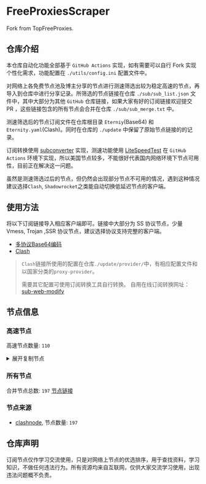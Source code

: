 # FreeProxiesScraper

Fork from TopFreeProxies.

## 仓库介绍
本仓库自动化功能全部基于 `GitHub Actions` 实现，如有需要可以自行 Fork 实现个性化需求，功能配置在 `./utils/config.ini` 配置文件中。

对网络上各免费节点池及博主分享的节点进行测速筛选出较为稳定高速的节点，再导入到仓库中进行分享记录。所筛选的节点链接在仓库 `./sub/sub_list.json` 文件中，其中大部分为其他 `GitHub` 仓库链接，如果大家有好的订阅链接欢迎提交 PR ，这些链接包含的所有节点会合并在仓库 `./sub/sub_merge.txt` 中。

测速筛选后的节点订阅文件在仓库根目录 `Eterniy`(Base64) 和 `Eternity.yaml`(Clash)。同时在仓库的 `./update` 中保留了原始节点链接的的记录。

订阅转换使用 [subconverter](https://github.com/tindy2013/subconverter) 实现，测速功能使用 [LiteSpeedTest](https://github.com/xxf098/LiteSpeedTest) 在 `GitHub Actions` 环境下实现，所以美国节点较多，不能很好代表国内网络环境下节点可用性，目前正在解决这一问题。

虽然是测速筛选过后的节点，但仍然会出现部分节点不可用的情况，遇到这种情况建议选择`Clash`, `Shadowrocket`之类能自动切换低延迟节点的客户端。

## 使用方法
将以下订阅链接导入相应客户端即可。链接中大部分为 SS 协议节点，少量 Vmess, Trojan ,SSR 协议节点，建议选择协议支持完整的客户端。

- [多协议Base64编码](https://raw.githubusercontent.com/caijh/FreeProxiesScraper/master/Eternity)
- [Clash](https://raw.githubusercontent.com/caijh/FreeProxiesScraper/master/Eternity.yaml)

>`Clash`链接所使用的配置在仓库`./update/provider/`中，有相应配置文件和以国家分类的`proxy-provider`。
>
>需要其它配置可使用订阅转换工具自行转换。
>自用在线订阅转换网址：[sub-web-modify](https://sub.v1.mk/)

## 节点信息
### 高速节点
高速节点数量: `110`
<details>
  <summary>展开复制节点</summary>

    vmess://eyJ2IjoiMiIsInBzIjoiMDQtMTAwLVJFTEFZIiwiYWRkIjoiczEuZGItbGluazAyLnRvcCIsInBvcnQiOiIyMDgyIiwidHlwZSI6Im5vbmUiLCJpZCI6Ijk0OTc5MzQyLWUyYjUtMzljMi1hNzE5LTQyNGRmYWM0YWI0ZSIsImFpZCI6IjAiLCJuZXQiOiJ3cyIsInBhdGgiOiIvZGFiYWkuaW4xMDQuMjEuMTI1LjIyMCIsImhvc3QiOiJzMS5kYi1saW5rMDIudG9wIiwidGxzIjoiIn0=
    vmess://eyJ2IjoiMiIsInBzIjoiMDQtMTAxLVJFTEFZIiwiYWRkIjoiczQuZGItbGluazAxLnRvcCIsInBvcnQiOiIyMDUyIiwidHlwZSI6Im5vbmUiLCJpZCI6Ijk0OTc5MzQyLWUyYjUtMzljMi1hNzE5LTQyNGRmYWM0YWI0ZSIsImFpZCI6IjAiLCJuZXQiOiJ3cyIsInBhdGgiOiIvZGFiYWkuaW4xMDQuMTkuMTAxLjQ4IiwiaG9zdCI6InM0LmRiLWxpbmswMS50b3AiLCJ0bHMiOiIifQ==
    vmess://eyJ2IjoiMiIsInBzIjoiMDQtMTAyLVJFTEFZIiwiYWRkIjoiczIuZGItbGluazAxLnRvcCIsInBvcnQiOiI4MCIsInR5cGUiOiJub25lIiwiaWQiOiI5NDk3OTM0Mi1lMmI1LTM5YzItYTcxOS00MjRkZmFjNGFiNGUiLCJhaWQiOiIwIiwibmV0Ijoid3MiLCJwYXRoIjoiL2RhYmFpLmluMTA0LjI0LjE0LjE5IiwiaG9zdCI6InMyLmRiLWxpbmswMS50b3AiLCJ0bHMiOiIifQ==
    vmess://eyJ2IjoiMiIsInBzIjoiMDQtMTAzLVJFTEFZIiwiYWRkIjoiczIuY24tZGIudG9wIiwicG9ydCI6IjgwIiwidHlwZSI6Im5vbmUiLCJpZCI6Ijk0OTc5MzQyLWUyYjUtMzljMi1hNzE5LTQyNGRmYWM0YWI0ZSIsImFpZCI6IjAiLCJuZXQiOiJ3cyIsInBhdGgiOiIvZGFiYWkuaW4xNzIuNjcuMTAzLjEwMCIsImhvc3QiOiJzMi5jbi1kYi50b3AiLCJ0bHMiOiIifQ==
    vmess://eyJ2IjoiMiIsInBzIjoiMDQtMTA0LVJFTEFZIiwiYWRkIjoiczIuZGItbGluazAxLnRvcCIsInBvcnQiOiIyMDUyIiwidHlwZSI6Im5vbmUiLCJpZCI6Ijk0OTc5MzQyLWUyYjUtMzljMi1hNzE5LTQyNGRmYWM0YWI0ZSIsImFpZCI6IjAiLCJuZXQiOiJ3cyIsInBhdGgiOiIvZGFiYWkuaW4xMDQuMTYuMTQ5LjIwNiIsImhvc3QiOiJzMi5kYi1saW5rMDEudG9wIiwidGxzIjoiIn0=
    vmess://eyJ2IjoiMiIsInBzIjoiMDQtMTA1LVJFTEFZIiwiYWRkIjoiczIuY24tZGIudG9wIiwicG9ydCI6IjIwOTUiLCJ0eXBlIjoibm9uZSIsImlkIjoiOTQ5NzkzNDItZTJiNS0zOWMyLWE3MTktNDI0ZGZhYzRhYjRlIiwiYWlkIjoiMCIsIm5ldCI6IndzIiwicGF0aCI6Ii9kYWJhaS5pbjE3Mi42NC40OS4xMzIiLCJob3N0IjoiczIuY24tZGIudG9wIiwidGxzIjoiIn0=
    vmess://eyJ2IjoiMiIsInBzIjoiMDQtMTA2LU5PV0hFUkUiLCJhZGQiOiIxMi5tYW1hbWFqZC5zaXRlIiwicG9ydCI6IjIzNjEyIiwidHlwZSI6Im5vbmUiLCJpZCI6ImJiMDZmMjdkLWI3ODEtMzU1Ni1hNzU4LTJhYmJiMWM5MDRiOSIsImFpZCI6IjIiLCJuZXQiOiJ3cyIsInBhdGgiOiIvIiwiaG9zdCI6IjEyLm1hbWFtYWpkLnNpdGUiLCJ0bHMiOiIifQ==
    vmess://eyJ2IjoiMiIsInBzIjoiMDQtMTA3LUNOIiwiYWRkIjoiMTcubWFtYW1hamQuc2l0ZSIsInBvcnQiOiIyMzYxNyIsInR5cGUiOiJub25lIiwiaWQiOiJiYjA2ZjI3ZC1iNzgxLTM1NTYtYTc1OC0yYWJiYjFjOTA0YjkiLCJhaWQiOiIyIiwibmV0Ijoid3MiLCJwYXRoIjoiLyIsImhvc3QiOiIxNy5tYW1hbWFqZC5zaXRlIiwidGxzIjoiIn0=
    vmess://eyJ2IjoiMiIsInBzIjoiMDQtMTA4LUNOIiwiYWRkIjoiMTEubWFtYW1hamQuc2l0ZSIsInBvcnQiOiIyMzYxMSIsInR5cGUiOiJub25lIiwiaWQiOiJiYjA2ZjI3ZC1iNzgxLTM1NTYtYTc1OC0yYWJiYjFjOTA0YjkiLCJhaWQiOiIyIiwibmV0Ijoid3MiLCJwYXRoIjoiLyIsImhvc3QiOiIxMS5tYW1hbWFqZC5zaXRlIiwidGxzIjoiIn0=
    vmess://eyJ2IjoiMiIsInBzIjoiMDQtMTA5LUNOIiwiYWRkIjoiMTkubWFtYW1hamQuc2l0ZSIsInBvcnQiOiIyMzYxOSIsInR5cGUiOiJub25lIiwiaWQiOiJiYjA2ZjI3ZC1iNzgxLTM1NTYtYTc1OC0yYWJiYjFjOTA0YjkiLCJhaWQiOiIyIiwibmV0Ijoid3MiLCJwYXRoIjoiLyIsImhvc3QiOiIxOS5tYW1hbWFqZC5zaXRlIiwidGxzIjoiIn0=
    vmess://eyJ2IjoiMiIsInBzIjoiMDQtMTEwLUNOIiwiYWRkIjoiMTYubWFtYW1hamQuc2l0ZSIsInBvcnQiOiIyMzYxNiIsInR5cGUiOiJub25lIiwiaWQiOiJiYjA2ZjI3ZC1iNzgxLTM1NTYtYTc1OC0yYWJiYjFjOTA0YjkiLCJhaWQiOiIyIiwibmV0Ijoid3MiLCJwYXRoIjoiLyIsImhvc3QiOiIxNi5tYW1hbWFqZC5zaXRlIiwidGxzIjoiIn0=
    vmess://eyJ2IjoiMiIsInBzIjoiMDQtMTExLUNOIiwiYWRkIjoiMTgubWFtYW1hamQuc2l0ZSIsInBvcnQiOiIyMzYxOCIsInR5cGUiOiJub25lIiwiaWQiOiJiYjA2ZjI3ZC1iNzgxLTM1NTYtYTc1OC0yYWJiYjFjOTA0YjkiLCJhaWQiOiIyIiwibmV0Ijoid3MiLCJwYXRoIjoiLyIsImhvc3QiOiIxOC5tYW1hbWFqZC5zaXRlIiwidGxzIjoiIn0=
    vmess://eyJ2IjoiMiIsInBzIjoiMDQtMTEyLUNOIiwiYWRkIjoiMTUubWFtYW1hamQuc2l0ZSIsInBvcnQiOiIyMzYxNSIsInR5cGUiOiJub25lIiwiaWQiOiJiYjA2ZjI3ZC1iNzgxLTM1NTYtYTc1OC0yYWJiYjFjOTA0YjkiLCJhaWQiOiIyIiwibmV0Ijoid3MiLCJwYXRoIjoiLyIsImhvc3QiOiIxNS5tYW1hbWFqZC5zaXRlIiwidGxzIjoiIn0=
    vmess://eyJ2IjoiMiIsInBzIjoiMDQtMTEzLU5PV0hFUkUiLCJhZGQiOiI1Lm1hbWFtYWpkLnNpdGUiLCJwb3J0IjoiMjM2MDUiLCJ0eXBlIjoibm9uZSIsImlkIjoiYmIwNmYyN2QtYjc4MS0zNTU2LWE3NTgtMmFiYmIxYzkwNGI5IiwiYWlkIjoiMiIsIm5ldCI6IndzIiwicGF0aCI6Ii8iLCJob3N0IjoiNS5tYW1hbWFqZC5zaXRlIiwidGxzIjoiIn0=
    vmess://eyJ2IjoiMiIsInBzIjoiMDQtMTE0LUNOIiwiYWRkIjoiMTMubWFtYW1hamQuc2l0ZSIsInBvcnQiOiIyMzYxMyIsInR5cGUiOiJub25lIiwiaWQiOiJiYjA2ZjI3ZC1iNzgxLTM1NTYtYTc1OC0yYWJiYjFjOTA0YjkiLCJhaWQiOiIyIiwibmV0Ijoid3MiLCJwYXRoIjoiLyIsImhvc3QiOiIxMy5tYW1hbWFqZC5zaXRlIiwidGxzIjoiIn0=
    vmess://eyJ2IjoiMiIsInBzIjoiMDQtMTE1LUNOIiwiYWRkIjoiMTQubWFtYW1hamQuc2l0ZSIsInBvcnQiOiIyMzYxNCIsInR5cGUiOiJub25lIiwiaWQiOiJiYjA2ZjI3ZC1iNzgxLTM1NTYtYTc1OC0yYWJiYjFjOTA0YjkiLCJhaWQiOiIyIiwibmV0Ijoid3MiLCJwYXRoIjoiLyIsImhvc3QiOiIxNC5tYW1hbWFqZC5zaXRlIiwidGxzIjoiIn0=
    trojan://dc834344-5bb7-3fae-a508-3173d1b310d4@gz0slb.aliyuncdn.smp-paymentservices-apple.com:56323?allowInsecure=1&sni=upos-hz-mirrorakam.akamaized.net#04-116-CN
    trojan://dc834344-5bb7-3fae-a508-3173d1b310d4@gz0slb.aliyuncdn.smp-paymentservices-apple.com:56432?allowInsecure=1&sni=fastly.cdn.steampipe.steamcontent.com#04-117-CN
    trojan://dc834344-5bb7-3fae-a508-3173d1b310d4@push04.endpoint.smp-paymentservices-apple.com:23452?allowInsecure=1&sni=origin-a.akamaihd.net#04-118-CN
    trojan://dc834344-5bb7-3fae-a508-3173d1b310d4@push04.endpoint.smp-paymentservices-apple.com:23453?allowInsecure=1&sni=akamai.cdn.steampipe.steamcontent.com#04-119-CN
    vmess://eyJ2IjoiMiIsInBzIjoiMDQtMTIwLUpQIiwiYWRkIjoianAtMS5hbmV3c3RhcnQuY3lvdSIsInBvcnQiOiI1MDYxIiwidHlwZSI6Im5vbmUiLCJpZCI6IjA4NGRjNjNiLTNmZWMtMzg2Mi05NTk3LTMzNGJjMDMzYmEzMyIsImFpZCI6IjAiLCJuZXQiOiJ3cyIsInBhdGgiOiIvIiwiaG9zdCI6ImpwLTEuYW5ld3N0YXJ0LmN5b3UiLCJ0bHMiOiJ0bHMifQ==
    vmess://eyJ2IjoiMiIsInBzIjoiMDQtMTIxLU5PV0hFUkUiLCJhZGQiOiJqcDYtMS5hbmV3c3RhcnQuY3lvdSIsInBvcnQiOiI1MDYxIiwidHlwZSI6Im5vbmUiLCJpZCI6IjA4NGRjNjNiLTNmZWMtMzg2Mi05NTk3LTMzNGJjMDMzYmEzMyIsImFpZCI6IjAiLCJuZXQiOiJ3cyIsInBhdGgiOiIvIiwiaG9zdCI6ImpwNi0xLmFuZXdzdGFydC5jeW91IiwidGxzIjoidGxzIn0=
    vmess://eyJ2IjoiMiIsInBzIjoiMDQtMTIzLU5PV0hFUkUiLCJhZGQiOiJ1czYtMS5hbmV3c3RhcnQuY3lvdSIsInBvcnQiOiI1MDYxIiwidHlwZSI6Im5vbmUiLCJpZCI6IjA4NGRjNjNiLTNmZWMtMzg2Mi05NTk3LTMzNGJjMDMzYmEzMyIsImFpZCI6IjAiLCJuZXQiOiJ3cyIsInBhdGgiOiIvIiwiaG9zdCI6InVzNi0xLmFuZXdzdGFydC5jeW91IiwidGxzIjoidGxzIn0=
    trojan://ttfang@139.180.154.158:443?allowInsecure=1&sni=ttfang.fange.me&ws=1&wspath=%2525252F#05-129-SG
    ss://Y2hhY2hhMjAtaWV0Zjphc2QxMjM0NTY@103.36.91.32:8388#05-171-SG
    vmess://eyJ2IjoiMiIsInBzIjoiMDUtMTcyLVJFTEFZIiwiYWRkIjoiMTc1MDE1ODc0MS50ZW5jZW50YXBwLmNuIiwicG9ydCI6IjQ0MyIsInR5cGUiOiJub25lIiwiaWQiOiIwNmJmMDAzMC01ZjE4LTRhMGUtYWUxNC01OWQ0YWJhZGRhNDUiLCJhaWQiOiIwIiwibmV0Ijoid3MiLCJwYXRoIjoiLyIsImhvc3QiOiIxNzUwMTU4NzQxLnRlbmNlbnRhcHAuY24iLCJ0bHMiOiJ0bHMifQ==
    vmess://eyJ2IjoiMiIsInBzIjoiMDUtMTczLVJFTEFZIiwiYWRkIjoiMTc1MDE1ODc0MS50ZW5jZW50YXBwLmNuIiwicG9ydCI6IjQ0MyIsInR5cGUiOiJub25lIiwiaWQiOiJmNzVkNTljYS05NTM5LTQ2YTAtOTU0OS0zZGU2MWVhNjczN2MiLCJhaWQiOiIwIiwibmV0Ijoid3MiLCJwYXRoIjoiLyIsImhvc3QiOiIxNzUwMTU4NzQxLnRlbmNlbnRhcHAuY24iLCJ0bHMiOiJ0bHMifQ==
    vmess://eyJ2IjoiMiIsInBzIjoiMDUtMTc0LVJFTEFZIiwiYWRkIjoiMTc1MDE1ODc0MS50ZW5jZW50YXBwLmNuIiwicG9ydCI6IjQ0MyIsInR5cGUiOiJub25lIiwiaWQiOiJlZWQxZTc0Ny0xZTYzLTRjMGUtYTM1MC0xOGM5OTE3MDBlN2QiLCJhaWQiOiIwIiwibmV0Ijoid3MiLCJwYXRoIjoiLyIsImhvc3QiOiIxNzUwMTU4NzQxLnRlbmNlbnRhcHAuY24iLCJ0bHMiOiJ0bHMifQ==
    trojan://2d068083-2cb0-4ae3-a44a-6fc82f3039cc@104.21.77.149:443?allowInsecure=1&sni=VvvvVVvVvvvBBbNNMJkiOO.999834.xYz&ws=1&wspath=%2525252FyBqYg1mv8EDa06b88JSo#05-189-RELAY
    trojan://cf8c791e-9d0b-4e90-aaf6-41ac62468416@104.21.75.75:443?allowInsecure=1&sni=uuUuuuUUUuuuuuY.857856.XyZ&ws=1&wspath=%2525252FXkJmZCwVxJO8180gomOew3d#05-190-RELAY
    trojan://9486ff17-2481-40c7-a5c4-d0d307de2509@104.21.58.135:443?allowInsecure=1&sni=yyyyyyyyyyy.818185.xyz&ws=1&wspath=%2525252FORgwL4kEvW32T1dU239ar#05-191-RELAY
    trojan://trojan@104.26.12.31:8443?allowInsecure=1&sni=fofang.pages.dev&ws=1&wspath=%2525252F#05-192-RELAY
    trojan://ttfang@13.228.155.72:443?allowInsecure=1&sni=ttfang.fange.me&ws=1&wspath=%2525252F#05-193-SG
    trojan://ttfang@13.229.159.215:443?allowInsecure=1&sni=ttfang.fange.me&ws=1&wspath=%2525252F#05-194-SG
    trojan://94cf288d-f764-4ce9-a547-a7228144f056@gercdn.bm04.xyz:2053?allowInsecure=1&sni=gercdn.bm04.xyz&ws=1&wspath=%2525252Fproject%2525252Factivity%2525252Fws%2525252F#05-195-RELAY
    trojan://23fd1ed3dabf6981892fb23469122795@jerusalem-d.oraclenat.cc:25131?allowInsecure=1&sni=www.cloudflare.com#05-196-IL
    trojan://f69b7304-9bea-4740-a555-797514012a53@ssxcdfrt.859885.xyz:443?allowInsecure=1&sni=sSxCDFrt.859885.XYZ&ws=1&wspath=%2525252FMxtuuhyCwC29auSeckWI9#05-197-RELAY
    vmess://eyJ2IjoiMiIsInBzIjoiMDUtMTk5LVJFTEFZIiwiYWRkIjoiMTc0NDAwNzU0MS50ZW5jZW50YXBwLmNuIiwicG9ydCI6IjIwODMiLCJ0eXBlIjoibm9uZSIsImlkIjoiMzgxY2I2ZDEtNmFkNC00OTA5LTg0OTQtYjhkNzg2Y2Y3OGNlIiwiYWlkIjoiMCIsIm5ldCI6IndzIiwicGF0aCI6Ii8iLCJob3N0IjoiMTc0NDAwNzU0MS50ZW5jZW50YXBwLmNuIiwidGxzIjoidGxzIn0=
    vmess://eyJ2IjoiMiIsInBzIjoiMDUtMjAxLVJFTEFZIiwiYWRkIjoiY29kZXBlbi5pbyIsInBvcnQiOiI0NDMiLCJ0eXBlIjoibm9uZSIsImlkIjoiZGU5NGNjMGEtMDU5Mi00OTY5LWIxZmMtOTdlYThmMGVhMGIzIiwiYWlkIjoiMCIsIm5ldCI6IndzIiwicGF0aCI6Ii91cy5ra3AubWUuZXUub3JnL2FhIiwiaG9zdCI6ImNvZGVwZW4uaW8iLCJ0bHMiOiJ0bHMifQ==
    trojan://tg-fq521free@45.67.215.95:443?allowInsecure=1&sni=torjan.xn--xhq44j.eu.org&ws=1&wspath=%2525252F#09-311-RU
    trojan://ttfang@138.2.64.229:443?allowInsecure=1&sni=ttfang.fange.me&ws=1&wspath=%2525252F#09-313-SG
    ss://YWVzLTI1Ni1nY206aVVCMDkyM1JCQQ@154.3.8.151:30067#14-356-US
    trojan://d6b8011a-c725-435a-9fec-bf6d3530392c@194.53.53.249:2083?allowInsecure=1&sni=vle.amclubdns.dpdns.org&ws=1&wspath=%2525252F%2525253Fed%2525253D2560#14-357-RELAY
    vmess://eyJ2IjoiMiIsInBzIjoiMTQtMzU4LUNOIiwiYWRkIjoiNDcuMTA0LjE4Ni4xMzMiLCJwb3J0IjoiNTAwMDIiLCJ0eXBlIjoibm9uZSIsImlkIjoiNDE4MDQ4YWYtYTI5My00Yjk5LTliMGMtOThjYTM1ODBkZDI0IiwiYWlkIjoiMCIsIm5ldCI6IndzIiwicGF0aCI6Ii8iLCJob3N0IjoiIiwidGxzIjoiIn0=
    ss://Y2hhY2hhMjAtaWV0Zi1wb2x5MTMwNTpjdklJODVUclc2bjBPR3lmcEhWUzF1@45.87.175.190:8080#23-365-LT
    trojan://3763495894587285504@daring-puma.goat627.mom:443?allowInsecure=1&sni=daring-puma.goat627.mom#23-389-DE
    vmess://eyJ2IjoiMiIsInBzIjoiMjMtNDA0LVJFTEFZIiwiYWRkIjoiMTcyLjY3LjE1My4xNTYiLCJwb3J0IjoiODQ0MyIsInR5cGUiOiJub25lIiwiaWQiOiI4NjQ1NWJmYy1kZDAyLTRhM2ItOWYwMy03NjY4ZjM5Mzc1ZDYiLCJhaWQiOiIwIiwibmV0Ijoid3MiLCJwYXRoIjoiLyIsImhvc3QiOiIiLCJ0bHMiOiIifQ==
    trojan://telegram-id-privatevpns@35.181.247.254:22222?allowInsecure=1&sni=trojan.burgerip.co.uk#23-412-FR
    trojan://telegram-id-directvpn@35.181.247.254:22223?allowInsecure=1&sni=trojan.burgerip.co.uk#23-413-FR
    trojan://67828a6e-0144-4e57-8169-2447a3dd2e61@ssrsub.cloudflare.182682.xyz:8443?allowInsecure=1&sni=cdn-node-oss-99.paofu.de&ws=1&wspath=%2525252Fprofile%2525252Ftelegram%25252540v2ray_configs_pools#23-415-RELAY
    ss://Y2hhY2hhMjAtaWV0Zi1wb2x5MTMwNTpmOGY3YUN6Y1BLYnNGOHAz@38.54.45.129:990#23-416-AR
    trojan://af4d2493-9156-4514-9f6b-ee5d1a1e4713@download2hkt.windowsupdate.lol:443?allowInsecure=1#23-417-US
    trojan://3763495894587285504@composed-anemone.goat627.mom:443?allowInsecure=1&sni=composed-anemone.goat627.mom#23-419-DE
    ss://Y2hhY2hhMjAtaWV0Zi1wb2x5MTMwNTowUnNyY0ZKMXZPc1dFcWczUDU1aHZhYWNLZnVTaFQwY2MxaDB0OEFEME5BOHUxdVI@92.38.171.215:31348#23-420-ES
    vmess://eyJ2IjoiMiIsInBzIjoiMjMtNDIxLUNBIiwiYWRkIjoiMTUuMjM1LjUwLjE3MiIsInBvcnQiOiI0NDMiLCJ0eXBlIjoibm9uZSIsImlkIjoiMDNmY2M2MTgtYjkzZC02Nzk2LTZhZWQtOGEzOGM5NzVkNTgxIiwiYWlkIjoiMCIsIm5ldCI6IndzIiwicGF0aCI6Ii9saW5rdndzIiwiaG9zdCI6IiIsInRscyI6IiJ9
    vmess://eyJ2IjoiMiIsInBzIjoiMjMtNDIyLURFIiwiYWRkIjoiNTcuMTI5LjI0LjEyNSIsInBvcnQiOiI0NDMiLCJ0eXBlIjoibm9uZSIsImlkIjoiMDNmY2M2MTgtYjkzZC02Nzk2LTZhZWQtOGEzOGM5NzVkNTgxIiwiYWlkIjoiMCIsIm5ldCI6IndzIiwicGF0aCI6Ii9saW5rdndzIiwiaG9zdCI6IiIsInRscyI6IiJ9
    ss://YWVzLTEyOC1nY206cng4OGJCMHd4dUEwMlNhaGdDYlNCS0JaaG1LVzBua1drUGFXYzZsVlI1VSUyNTNE@91.99.237.255:80#23-424-DE
    vmess://eyJ2IjoiMiIsInBzIjoiMjMtNDMwLVNFIiwiYWRkIjoiMTY5LjE1MC4yMDguODMiLCJwb3J0IjoiMTgwMDAiLCJ0eXBlIjoibm9uZSIsImlkIjoiZjhjOGRjM2QtMGQzNy00NmIwLThiMzQtYTcyMzI4ODJmY2ZlIiwiYWlkIjoiMCIsIm5ldCI6InRjcCIsInBhdGgiOiIvbGlua3Z3cyIsImhvc3QiOiIiLCJ0bHMiOiIifQ==
    ss://Y2hhY2hhMjAtaWV0Zi1wb2x5MTMwNTpvWklvQTY5UTh5aGNRVjhrYTNQYTNB@45.87.175.28:8080#23-434-LT
    vmess://eyJ2IjoiMiIsInBzIjoiMjQtNDM4LVJFTEFZIiwiYWRkIjoidjAxOS5lbW92cG4ueHl6IiwicG9ydCI6IjIwODciLCJ0eXBlIjoibm9uZSIsImlkIjoiYTRhOTkwMjctMTljMi00MGU0LTkyOGYtODNlYmQ5ZDE0YzQ3IiwiYWlkIjoiMCIsIm5ldCI6IndzIiwicGF0aCI6Ii8iLCJob3N0IjoidjAxOS5lbW92cG4ueHl6IiwidGxzIjoidGxzIn0=
    vmess://eyJ2IjoiMiIsInBzIjoiMjQtNDM5LVJFTEFZIiwiYWRkIjoiM0VFRWVFLjk5OTgyNC54eVoiLCJwb3J0IjoiNDQzIiwidHlwZSI6Im5vbmUiLCJpZCI6ImNkZWM5ZDU3LTY2MWQtNDU2YS1iYmYyLWI0YzM4ZTljNjcxMSIsImFpZCI6IjAiLCJuZXQiOiJ3cyIsInBhdGgiOiIvOWRabEpMakhIckwwVndTb2xicUZwZyIsImhvc3QiOiIzRUVFZUUuOTk5ODI0Lnh5WiIsInRscyI6InRscyJ9
    vmess://eyJ2IjoiMiIsInBzIjoiMjQtNDQwLVJFTEFZIiwiYWRkIjoiZWVlZWVFRWVmRmZnSEp1LjQ0NDQ5MzYuWFl6IiwicG9ydCI6IjQ0MyIsInR5cGUiOiJub25lIiwiaWQiOiI3NzAxZGRmNS02YTQ4LTQwMWItYTNlYy04YWY1MmI2ZGViNDgiLCJhaWQiOiIwIiwibmV0Ijoid3MiLCJwYXRoIjoiL21seVI1dG1jS3gzaHdlQm9wdWhXRWJJWCIsImhvc3QiOiJlZWVlZUVFZWZGZmdISnUuNDQ0NDkzNi5YWXoiLCJ0bHMiOiJ0bHMifQ==
    vmess://eyJ2IjoiMiIsInBzIjoiMjQtNDQ3LVJFTEFZIiwiYWRkIjoiMzNEZUZydHk2LjQ0NDY1Mi54WXoiLCJwb3J0IjoiNDQzIiwidHlwZSI6Im5vbmUiLCJpZCI6ImNkZWM5ZDU3LTY2MWQtNDU2YS1iYmYyLWI0YzM4ZTljNjcxMSIsImFpZCI6IjAiLCJuZXQiOiJ3cyIsInBhdGgiOiIvOWRabEpMakhIckwwVndTb2xicUZwZyIsImhvc3QiOiIzM0RlRnJ0eTYuNDQ0NjUyLnhZeiIsInRscyI6InRscyJ9
    trojan://Aimer@31.43.179.60:2053?allowInsecure=1&sni=epmk.ambercc.filegear-sg.me&ws=1&wspath=%2525252F#24-452-RELAY
    vmess://eyJ2IjoiMiIsInBzIjoiMjQtNDUzLVJFTEFZIiwiYWRkIjoiYWF6eHNkRS4wMDMzMzAzMzMuWFl6IiwicG9ydCI6IjQ0MyIsInR5cGUiOiJub25lIiwiaWQiOiIxMGIxZTM3MS1kNzM0LTQzMDYtYjY3Zi0wZmMxZjk1YzI0ODUiLCJhaWQiOiIwIiwibmV0Ijoid3MiLCJwYXRoIjoiL1NYanE4WWxuR05CbGJuRXNNIiwiaG9zdCI6ImFhenhzZEUuMDAzMzMwMzMzLlhZeiIsInRscyI6InRscyJ9
    trojan://Aimer@46.254.93.243:8443?allowInsecure=1&sni=epmk.ambercc.filegear-sg.me&ws=1&wspath=%2525252F#24-457-RELAY
    trojan://Aimer@103.116.7.133:2083?allowInsecure=1&sni=epmk.ambercc.filegear-sg.me&ws=1&wspath=%2525252F#24-458-RELAY
    vmess://eyJ2IjoiMiIsInBzIjoiMjQtNDU5LUNOIiwiYWRkIjoiMTIwLjIzNy43OS4xNTciLCJwb3J0IjoiNDExNzQiLCJ0eXBlIjoibm9uZSIsImlkIjoiNDE4MDQ4YWYtYTI5My00Yjk5LTliMGMtOThjYTM1ODBkZDI0IiwiYWlkIjoiMCIsIm5ldCI6InRjcCIsInBhdGgiOiIlMjUyNTJGIiwiaG9zdCI6ImVwbWsuYW1iZXJjYy5maWxlZ2Vhci1zZy5tZSIsInRscyI6IiJ9
    trojan://Aimer@103.116.7.220:2096?allowInsecure=1&sni=epml.ambercc.filegear-sg.me&ws=1&wspath=%2525252F#24-460-RELAY
    trojan://Aimer@31.43.179.27:443?allowInsecure=1&sni=epmk.ambercc.filegear-sg.me&ws=1&wspath=%2525252F#24-463-RELAY
    trojan://Aimer@damien.ns.cloudflare.com:443?allowInsecure=1&sni=epml.ambercc.filegear-sg.me&ws=1&wspath=%2525252F#24-464-RELAY
    trojan://Aimer@176.53.144.206:8443?allowInsecure=1&sni=epml.ambercc.filegear-sg.me&ws=1&wspath=%2525252F#24-465-RELAY
    vmess://eyJ2IjoiMiIsInBzIjoiMjQtNDY2LVNHIiwiYWRkIjoiMjYwMzpjMDI0OjQ1MDk6YWMzYTo3ODJmOmMxZDc6NDRkZTo0ZDBlIiwicG9ydCI6IjgwIiwidHlwZSI6Im5vbmUiLCJpZCI6IjBjNGMxYTg5LTU2NDUtNGZjMi05ZTNiLWFiMDlhYTQ0ZTkzMyIsImFpZCI6IjAiLCJuZXQiOiJ3cyIsInBhdGgiOiIvY24iLCJob3N0IjoiIiwidGxzIjoiIn0=
    vmess://eyJ2IjoiMiIsInBzIjoiMjQtNDY3LVJFTEFZIiwiYWRkIjoiU1NzWFhYQ3ZCbm1qS2kuOTMxLlBwLnVBIiwicG9ydCI6IjQ0MyIsInR5cGUiOiJub25lIiwiaWQiOiJkYTEyODI0Ni0zM2IwLTRjODgtYTQ0ZS1kOTFlOWUwYTFlMDUiLCJhaWQiOiIwIiwibmV0Ijoid3MiLCJwYXRoIjoiLzBGaFVrcVFVZHhPaE1COUpzZ1Rhend6OSIsImhvc3QiOiJTU3NYWFhDdkJubWpLaS45MzEuUHAudUEiLCJ0bHMiOiJ0bHMifQ==
    trojan://Aimer@lynn.ns.cloudflare.com:443?allowInsecure=1&sni=epml.ambercc.filegear-sg.me&ws=1&wspath=%2525252F#24-468-RELAY
    vmess://eyJ2IjoiMiIsInBzIjoiMjQtNDY5LVJFTEFZIiwiYWRkIjoiM0RkRGYuNDQ0NjUyLnhZWiIsInBvcnQiOiI0NDMiLCJ0eXBlIjoibm9uZSIsImlkIjoiY2RlYzlkNTctNjYxZC00NTZhLWJiZjItYjRjMzhlOWM2NzExIiwiYWlkIjoiMCIsIm5ldCI6IndzIiwicGF0aCI6Ii85ZFpsSkxqSEhyTDBWd1NvbGJxRnBnIiwiaG9zdCI6IjNEZERmLjQ0NDY1Mi54WVoiLCJ0bHMiOiJ0bHMifQ==
    trojan://Aimer@kip.ns.cloudflare.com:443?allowInsecure=1&sni=epmk.ambercc.filegear-sg.me&ws=1&wspath=%2525252F#24-472-RELAY
    vmess://eyJ2IjoiMiIsInBzIjoiMjQtNDczLVJFTEFZIiwiYWRkIjoiWHhjZHZGZ3RZLjQ0NDY1Mi54WVoiLCJwb3J0IjoiNDQzIiwidHlwZSI6Im5vbmUiLCJpZCI6IjUxMmQ5Njc0LWRiMTItNDRjYS1hMWI1LTY1NDI0NDU0OWI2NSIsImFpZCI6IjAiLCJuZXQiOiJ3cyIsInBhdGgiOiIvdWlBeHZINk9rVmswVkNmYTdkWDNKSXJZazd6bSIsImhvc3QiOiJYeGNkdkZndFkuNDQ0NjUyLnhZWiIsInRscyI6InRscyJ9
    vmess://eyJ2IjoiMiIsInBzIjoiMjQtNDc4LVJFTEFZIiwiYWRkIjoic3NzczMuMTE4OTA2MDQueHl6IiwicG9ydCI6IjgwIiwidHlwZSI6Im5vbmUiLCJpZCI6ImY4OThmZmNiLTY0MTctNDM3My05NjQwLTBiNjYwOTFlODIwNiIsImFpZCI6IjAiLCJuZXQiOiJ3cyIsInBhdGgiOiIvR25KM2JCeFY5MXVGa1l0dXpYeUo1WE5lSDFSMSIsImhvc3QiOiJzc3NzMy4xMTg5MDYwNC54eXoiLCJ0bHMiOiIifQ==
    trojan://Aimer@135.84.74.254:2083?allowInsecure=1&sni=epmk.ambercc.filegear-sg.me&ws=1&wspath=%2525252F#24-479-US
    vmess://eyJ2IjoiMiIsInBzIjoiMjQtNDk4LUNOIiwiYWRkIjoiMTExLjI2LjEwOS43OSIsInBvcnQiOiIzMDg0MCIsInR5cGUiOiJub25lIiwiaWQiOiJjYmIzZjg3Ny1kMWZiLTM0NGMtODdhOS1kMTUzYmZmZDU0ODQiLCJhaWQiOiIwIiwibmV0Ijoid3MiLCJwYXRoIjoiL2luZGV4IiwiaG9zdCI6IiIsInRscyI6IiJ9
    vmess://eyJ2IjoiMiIsInBzIjoiMjQtNTAwLVJFTEFZIiwiYWRkIjoiZERkRGREZGRkRERERHlVVVVJTy40NDQ0OTI2Llh5WiIsInBvcnQiOiI4MCIsInR5cGUiOiJub25lIiwiaWQiOiJkYzUwZWIxZC0yNDRkLTQ3MTEtYjE2OC1hMTAxYTVlNmZiMWIiLCJhaWQiOiIwIiwibmV0Ijoid3MiLCJwYXRoIjoiL2F3bXFxNzlCMTdyZm5wWGlOYVdiIiwiaG9zdCI6ImREZERkRGRkZERERER5VVVVSU8uNDQ0NDkyNi5YeVoiLCJ0bHMiOiIifQ==
    vmess://eyJ2IjoiMiIsInBzIjoiMjQtNTAxLUNOIiwiYWRkIjoiMTIwLjIzMi4xNTMuNDAiLCJwb3J0IjoiNTI1NTIiLCJ0eXBlIjoibm9uZSIsImlkIjoiNDE4MDQ4YWYtYTI5My00Yjk5LTliMGMtOThjYTM1ODBkZDI0IiwiYWlkIjoiMCIsIm5ldCI6InRjcCIsInBhdGgiOiIvYXdtcXE3OUIxN3JmbnBYaU5hV2IiLCJob3N0IjoiZERkRGREZGRkRERERHlVVVVJTy40NDQ0OTI2Llh5WiIsInRscyI6IiJ9
    trojan://Aimer@141.11.203.191:8443?allowInsecure=1&sni=epmk.ambercc.filegear-sg.me&ws=1&wspath=%2525252F#24-503-RELAY
    trojan://2c605663-b89a-5734-a9d6-97d4743d72cf@dozo01.flztjc.top:8313?allowInsecure=1&sni=hk-13-568.flztjc.net#24-510-CN
    vmess://eyJ2IjoiMiIsInBzIjoiMjQtNTExLVJFTEFZIiwiYWRkIjoiVHRnR0dIeVVJLjY2NjQ2MS5YeXoiLCJwb3J0IjoiODAiLCJ0eXBlIjoibm9uZSIsImlkIjoiZGM1MGViMWQtMjQ0ZC00NzExLWIxNjgtYTEwMWE1ZTZmYjFiIiwiYWlkIjoiMCIsIm5ldCI6IndzIiwicGF0aCI6Ii9hd21xcTc5QjE3cmZucFhpTmFXYiIsImhvc3QiOiJUdGdHR0h5VUkuNjY2NDYxLlh5eiIsInRscyI6IiJ9
    vmess://eyJ2IjoiMiIsInBzIjoiMjQtNTEyLUNOIiwiYWRkIjoiMTIwLjIzMi4xNTMuNDAiLCJwb3J0IjoiNTk5ODIiLCJ0eXBlIjoibm9uZSIsImlkIjoiNDE4MDQ4YWYtYTI5My00Yjk5LTliMGMtOThjYTM1ODBkZDI0IiwiYWlkIjoiMCIsIm5ldCI6InRjcCIsInBhdGgiOiIvYXdtcXE3OUIxN3JmbnBYaU5hV2IiLCJob3N0IjoiVHRnR0dIeVVJLjY2NjQ2MS5YeXoiLCJ0bHMiOiIifQ==
    vmess://eyJ2IjoiMiIsInBzIjoiMjQtNTE0LVJFTEFZIiwiYWRkIjoic1NTRGRkZEREREZmRmcuNDQ0NDkzNi5YeXoiLCJwb3J0IjoiODAiLCJ0eXBlIjoibm9uZSIsImlkIjoiNzcwMWRkZjUtNmE0OC00MDFiLWEzZWMtOGFmNTJiNmRlYjQ4IiwiYWlkIjoiMCIsIm5ldCI6IndzIiwicGF0aCI6Ii9tbHlSNXRtY0t4M2h3ZUJvcHVoV0ViSVgiLCJob3N0Ijoic1NTRGRkZEREREZmRmcuNDQ0NDkzNi5YeXoiLCJ0bHMiOiIifQ==
    vmess://eyJ2IjoiMiIsInBzIjoiMjQtNTE3LUNOIiwiYWRkIjoiMTIwLjIzMi4xNTMuNDAiLCJwb3J0IjoiMzIyMDkiLCJ0eXBlIjoibm9uZSIsImlkIjoiNDE4MDQ4YWYtYTI5My00Yjk5LTliMGMtOThjYTM1ODBkZDI0IiwiYWlkIjoiMCIsIm5ldCI6InRjcCIsInBhdGgiOiIvbWx5UjV0bWNLeDNod2VCb3B1aFdFYklYIiwiaG9zdCI6InNTU0RkZGRERERGZkZnLjQ0NDQ5MzYuWHl6IiwidGxzIjoiIn0=
    vmess://eyJ2IjoiMiIsInBzIjoiMjQtNTE5LUNOIiwiYWRkIjoiMTIwLjIzMi4xNTMuMTIxIiwicG9ydCI6IjU5MjIyIiwidHlwZSI6Im5vbmUiLCJpZCI6IjQxODA0OGFmLWEyOTMtNGI5OS05YjBjLTk4Y2EzNTgwZGQyNCIsImFpZCI6IjAiLCJuZXQiOiJ0Y3AiLCJwYXRoIjoiL21seVI1dG1jS3gzaHdlQm9wdWhXRWJJWCIsImhvc3QiOiJzU1NEZGRkRERERmZGZy40NDQ0OTM2Llh5eiIsInRscyI6IiJ9
    vmess://eyJ2IjoiMiIsInBzIjoiMjQtNTIwLUNOIiwiYWRkIjoiMTExLjI2LjEwOS43OSIsInBvcnQiOiIzMDgyOCIsInR5cGUiOiJub25lIiwiaWQiOiJjYmIzZjg3Ny1kMWZiLTM0NGMtODdhOS1kMTUzYmZmZDU0ODQiLCJhaWQiOiIyIiwibmV0Ijoid3MiLCJwYXRoIjoiL29vb28iLCJob3N0IjoiIiwidGxzIjoiIn0=
    vmess://eyJ2IjoiMiIsInBzIjoiMjQtNTI3LVJFTEFZIiwiYWRkIjoiZGRkZkZGdnZCbmhKVS45MzEucFAudUEiLCJwb3J0IjoiNDQzIiwidHlwZSI6Im5vbmUiLCJpZCI6ImE0ZThlYzBhLTc1ZDAtNGZjNS04MzdhLTQ5NzNlZDNhOWQzZSIsImFpZCI6IjAiLCJuZXQiOiJ3cyIsInBhdGgiOiIvMTRGemlxdzFoWWdDWE51dGtTNUgiLCJob3N0IjoiZGRkZkZGdnZCbmhKVS45MzEucFAudUEiLCJ0bHMiOiJ0bHMifQ==
    vmess://eyJ2IjoiMiIsInBzIjoiMjQtNTI4LUNOIiwiYWRkIjoiMTIwLjIzMi4xNTMuNjMiLCJwb3J0IjoiMzc3NTUiLCJ0eXBlIjoibm9uZSIsImlkIjoiNDE4MDQ4YWYtYTI5My00Yjk5LTliMGMtOThjYTM1ODBkZDI0IiwiYWlkIjoiMCIsIm5ldCI6InRjcCIsInBhdGgiOiIvMTRGemlxdzFoWWdDWE51dGtTNUgiLCJob3N0IjoiZGRkZkZGdnZCbmhKVS45MzEucFAudUEiLCJ0bHMiOiIifQ==
    vmess://eyJ2IjoiMiIsInBzIjoiMjQtNTQzLVJFTEFZIiwiYWRkIjoiZGRkdnZibi45MzEucHAudWEiLCJwb3J0IjoiNDQzIiwidHlwZSI6Im5vbmUiLCJpZCI6IjQxNzRiOTVkLTExNWUtNGQzOS1hZGQ2LTFmOGRiOTViYjg2MCIsImFpZCI6IjAiLCJuZXQiOiJ3cyIsInBhdGgiOiIvNldlM1U5RGYxV0d4Z0Zub0ZQdzEiLCJob3N0IjoiZGRkdnZibi45MzEucHAudWEiLCJ0bHMiOiJ0bHMifQ==
    vmess://eyJ2IjoiMiIsInBzIjoiMjQtNTU1LUNOIiwiYWRkIjoiMTIwLjIzMi4xNTMuMTIxIiwicG9ydCI6IjQ5OTEyIiwidHlwZSI6Im5vbmUiLCJpZCI6IjQxODA0OGFmLWEyOTMtNGI5OS05YjBjLTk4Y2EzNTgwZGQyNCIsImFpZCI6IjAiLCJuZXQiOiJ0Y3AiLCJwYXRoIjoiLzZXZTNVOURmMVdHeGdGbm9GUHcxIiwiaG9zdCI6ImRkZHZ2Ym4uOTMxLnBwLnVhIiwidGxzIjoiIn0=
    vmess://eyJ2IjoiMiIsInBzIjoiMjQtNTcwLVJFTEFZIiwiYWRkIjoiU1NTeFhjdkZ0WS40NDQ3NTIuWHl6IiwicG9ydCI6IjgwIiwidHlwZSI6Im5vbmUiLCJpZCI6IjUxMmQ5Njc0LWRiMTItNDRjYS1hMWI1LTY1NDI0NDU0OWI2NSIsImFpZCI6IjAiLCJuZXQiOiJ3cyIsInBhdGgiOiIvdWlBeHZINk9rVmswVkNmYTdkWDNKSXJZazd6bSIsImhvc3QiOiJTU1N4WGN2RnRZLjQ0NDc1Mi5YeXoiLCJ0bHMiOiIifQ==
    vmess://eyJ2IjoiMiIsInBzIjoiMjQtNTk4LVJFTEFZIiwiYWRkIjoiRkZmZmZmZkZmZkZGa2tLa2tLTC40NDQ0OTI2LnhZWiIsInBvcnQiOiI4MCIsInR5cGUiOiJub25lIiwiaWQiOiJkYzUwZWIxZC0yNDRkLTQ3MTEtYjE2OC1hMTAxYTVlNmZiMWIiLCJhaWQiOiIwIiwibmV0Ijoid3MiLCJwYXRoIjoiL2F3bXFxNzlCMTdyZm5wWGlOYVdiIiwiaG9zdCI6IkZGZmZmZmZGZmZGRmtrS2trS0wuNDQ0NDkyNi54WVoiLCJ0bHMiOiIifQ==
    vmess://eyJ2IjoiMiIsInBzIjoiMjQtNjAzLVJFTEFZIiwiYWRkIjoiMzMzM3I1NjcuMTE4OTA2MDQueHl6IiwicG9ydCI6IjgwIiwidHlwZSI6Im5vbmUiLCJpZCI6ImY4OThmZmNiLTY0MTctNDM3My05NjQwLTBiNjYwOTFlODIwNiIsImFpZCI6IjAiLCJuZXQiOiJ3cyIsInBhdGgiOiIvR25KM2JCeFY5MXVGa1l0dXpYeUo1WE5lSDFSMSIsImhvc3QiOiIzMzMzcjU2Ny4xMTg5MDYwNC54eXoiLCJ0bHMiOiIifQ==
    vmess://eyJ2IjoiMiIsInBzIjoiMjQtNjA2LVJFTEFZIiwiYWRkIjoiRkZGZ2dHaFlVaS42NjY0NjEueFlaIiwicG9ydCI6IjgwIiwidHlwZSI6Im5vbmUiLCJpZCI6ImRjNTBlYjFkLTI0NGQtNDcxMS1iMTY4LWExMDFhNWU2ZmIxYiIsImFpZCI6IjAiLCJuZXQiOiJ3cyIsInBhdGgiOiIvYXdtcXE3OUIxN3JmbnBYaU5hV2IiLCJob3N0IjoiRkZGZ2dHaFlVaS42NjY0NjEueFlaIiwidGxzIjoiIn0=
    vmess://eyJ2IjoiMiIsInBzIjoiMjQtNjIzLVJFTEFZIiwiYWRkIjoiSkpKampqamptTU1tTS40NDQ0OTI2LlhZWiIsInBvcnQiOiI0NDMiLCJ0eXBlIjoibm9uZSIsImlkIjoiZGM1MGViMWQtMjQ0ZC00NzExLWIxNjgtYTEwMWE1ZTZmYjFiIiwiYWlkIjoiMCIsIm5ldCI6IndzIiwicGF0aCI6Ii9hd21xcTc5QjE3cmZucFhpTmFXYiIsImhvc3QiOiJKSkpqampqam1NTW1NLjQ0NDQ5MjYuWFlaIiwidGxzIjoidGxzIn0=
    vmess://eyJ2IjoiMiIsInBzIjoiMjQtNjI1LVJFTEFZIiwiYWRkIjoiZUVFZWVlZUVlRUVERkZnaHkuNDQ0NzUyLnhZWiIsInBvcnQiOiI4MCIsInR5cGUiOiJub25lIiwiaWQiOiI3NzAxZGRmNS02YTQ4LTQwMWItYTNlYy04YWY1MmI2ZGViNDgiLCJhaWQiOiIwIiwibmV0Ijoid3MiLCJwYXRoIjoiL21seVI1dG1jS3gzaHdlQm9wdWhXRWJJWCIsImhvc3QiOiJlRUVlZWVlRWVFRURGRmdoeS40NDQ3NTIueFlaIiwidGxzIjoiIn0=
    vmess://eyJ2IjoiMiIsInBzIjoiMjQtNjI5LVJFTEFZIiwiYWRkIjoic3Nzc3Nzc3h4eHguMjAzMi5wcC51YSIsInBvcnQiOiI0NDMiLCJ0eXBlIjoibm9uZSIsImlkIjoiNDE3NGI5NWQtMTE1ZS00ZDM5LWFkZDYtMWY4ZGI5NWJiODYwIiwiYWlkIjoiMCIsIm5ldCI6IndzIiwicGF0aCI6Ii82V2UzVTlEZjFXR3hnRm5vRlB3MSIsImhvc3QiOiJzc3Nzc3NzeHh4eC4yMDMyLnBwLnVhIiwidGxzIjoidGxzIn0=
    vmess://eyJ2IjoiMiIsInBzIjoiMjQtNjMxLVJFTEFZIiwiYWRkIjoiNC5jZG4uNTQ2ODkzNi54eXoiLCJwb3J0IjoiODAiLCJ0eXBlIjoibm9uZSIsImlkIjoiYmU5Y2YxNTItN2NmMS00NmY5LTg4ZWQtYTU1YjM0M2M5MjdiIiwiYWlkIjoiMCIsIm5ldCI6IndzIiwicGF0aCI6Ii9saW51eGRvIiwiaG9zdCI6IjQuY2RuLjU0Njg5MzYueHl6IiwidGxzIjoiIn0=
    ss://Y2hhY2hhMjAtaWV0Zi1wb2x5MTMwNTpOazlhc2dsRHpIemprdFZ6VGt2aGFB@arxfw2b78fi2q9hzylhn.freesocks.work:443#24-643-VN
    vmess://eyJ2IjoiMiIsInBzIjoiMjQtNjQ1LVJFTEFZIiwiYWRkIjoic1NzZENWZkJHTmprSS45MzEuUFAuVWEiLCJwb3J0IjoiNDQzIiwidHlwZSI6Im5vbmUiLCJpZCI6ImE0ZThlYzBhLTc1ZDAtNGZjNS04MzdhLTQ5NzNlZDNhOWQzZSIsImFpZCI6IjAiLCJuZXQiOiJ3cyIsInBhdGgiOiIvMTRGemlxdzFoWWdDWE51dGtTNUgiLCJob3N0Ijoic1NzZENWZkJHTmprSS45MzEuUFAuVWEiLCJ0bHMiOiJ0bHMifQ==
    ss://Y2hhY2hhMjAtaWV0Zi1wb2x5MTMwNTpjckN4aWcxR3Y5dzVKM1g0MVdkZndE@104.131.173.131:58838#24-653-USss%2F%2FY2hhY2hhMjAtaWV0Zi1wb2x5MTMwNTpCb2cwRUxtTU05RFN4RGRR%4085.210.120.237443%2324-655-GB
    vmess://eyJ2IjoiMiIsInBzIjoiMjQtNjU2LVJFTEFZIiwiYWRkIjoic3Nzc3Nzc3Nzc3NzZmZmZmZmZmdoLjIwMzIucHAudWEiLCJwb3J0IjoiNDQzIiwidHlwZSI6Im5vbmUiLCJpZCI6IjQxNzRiOTVkLTExNWUtNGQzOS1hZGQ2LTFmOGRiOTViYjg2MCIsImFpZCI6IjAiLCJuZXQiOiJ3cyIsInBhdGgiOiIvNldlM1U5RGYxV0d4Z0Zub0ZQdzEiLCJob3N0Ijoic3Nzc3Nzc3Nzc3NzZmZmZmZmZmdoLjIwMzIucHAudWEiLCJ0bHMiOiJ0bHMifQ==
    vmess://eyJ2IjoiMiIsInBzIjoiMjQtNjY3LVJFTEFZIiwiYWRkIjoid1dXd3dXV3cyLjQ0NDY1Mi5YWXoiLCJwb3J0IjoiNDQzIiwidHlwZSI6Im5vbmUiLCJpZCI6ImNkZWM5ZDU3LTY2MWQtNDU2YS1iYmYyLWI0YzM4ZTljNjcxMSIsImFpZCI6IjAiLCJuZXQiOiJ3cyIsInBhdGgiOiIvOWRabEpMakhIckwwVndTb2xicUZwZyIsImhvc3QiOiJ3V1d3d1dXdzIuNDQ0NjUyLlhZeiIsInRscyI6InRscyJ9
    vmess://eyJ2IjoiMiIsInBzIjoiMjQtNjc0LURFIiwiYWRkIjoiMTg1LjE4OS41OC4xOTUiLCJwb3J0IjoiODA4MCIsInR5cGUiOiJub25lIiwiaWQiOiIwZDFkYTUwNC1mZDNkLTUxOTItOGE1Mi05MGM4N2JjNWU1Y2EiLCJhaWQiOiIwIiwibmV0IjoidGNwIiwicGF0aCI6Ii85ZFpsSkxqSEhyTDBWd1NvbGJxRnBnIiwiaG9zdCI6IndXV3d3V1d3Mi40NDQ2NTIuWFl6IiwidGxzIjoiIn0=
    


</details>

### 所有节点
合并节点总数: `197`
[节点链接](https://raw.githubusercontent.com/caijh/TopFreeProxies/master/sub/sub_merge_base64.txt)

### 节点来源
- [clashnode](https://github.com/imyaoxp/clashnode), 节点数量: `197`


## 仓库声明
订阅节点仅作学习交流使用，只是对网络上节点的优选排序，用于查找资料，学习知识，不做任何违法行为。所有资源均来自互联网，仅供大家交流学习使用，出现违法问题概不负责。

